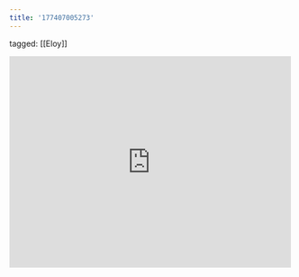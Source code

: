 ```yaml
---
title: '177407005273'
---
```

tagged: [[Eloy]]
<iframe allow="accelerometer; autoplay; clipboard-write; encrypted-media; gyroscope; picture-in-picture" allowfullscreen="" frameborder="0" height="375" id="youtube_iframe" src="https://www.youtube.com/embed/D15aGNi4NCc?feature=oembed&amp;enablejsapi=1&amp;origin=https://safe.txmblr.com&amp;wmode=opaque" width="500"></iframe>